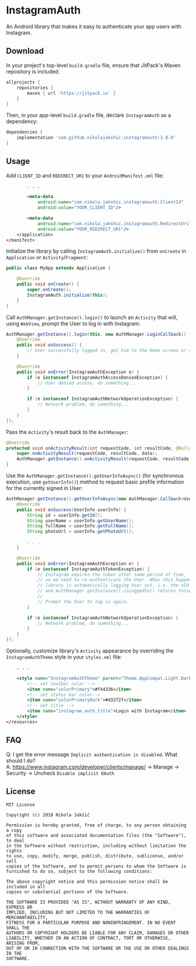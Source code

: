 # InstagramAuth

An Android library that makes it easy to authenticate your app users with Instagram.

## Download

In your project's top-level `build.gradle` file, ensure that JitPack's Maven repository is included:

```groovy
allprojects {
    repositories {
        maven { url 'https://jitpack.io' }
    }
}
```

Then, in your app-level `build.gradle` file, declare `InstagramAuth` as a dependency:

```groovy
dependencies {
    implementation 'com.github.nikolajakshic:instagramauth:1.0.0'
}
```

## Usage

Add `CLIENT_ID` and `REDIRECT_URI` to your `AndroidManifest.xml` file:

```xml
        . . .

        <meta-data
            android:name="com.nikola.jakshic.instagramauth.ClientId"
            android:value="YOUR_CLIENT_ID"/>

        <meta-data
            android:name="com.nikola.jakshic.instagramauth.RedirectUri"
            android:value="YOUR_REDIRECT_URI"/>
    </application>
</manifest>
```

Initialize the library by calling `InstagramAuth.initialize()` from `onCreate` in `Application` or `Activity`/`Fragment`:

```java
public class MyApp extends Application {

    @Override
    public void onCreate() {
        super.onCreate();
        InstagramAuth.initialize(this);
    }
}
```

Call `AuthManager.getInstance().login()` to launch  an `Activity` that will, using `WebView`, prompt the User
to log in with Instagram:

```java
AuthManager.getInstance().login(this, new AuthManager.LoginCallback() {
    @Override
    public void onSuccess() {
        // User successfully logged in, get him to the Home screen or something...
    }

    @Override
    public void onError(InstagramAuthException e) {
        if (e instanceof InstagramAuthAccessDeniedException) {
            // User denied access, do something...
        }

        if (e instanceof InstagramAuthNetworkOperationException) {
            // Network problem, do something...
        }
    }
});
```

Pass the `Activity`'s result back to the `AuthManager`:

```java
@Override
protected void onActivityResult(int requestCode, int resultCode, @Nullable Intent data) {
    super.onActivityResult(requestCode, resultCode, data);
    AuthManager.getInstance().onActivityResult(requestCode, resultCode, data);
}
```

Use the `AuthManager.getInstance().getUserInfoAsync()` (for synchronous execution, use `getUserInfo()`) method to request basic profile information for the currently signed in User:

```java
AuthManager.getInstance().getUserInfoAsync(new AuthManager.Callback<UserInfo>() {
    @Override
    public void onSuccess(UserInfo userInfo) {
        String id = userInfo.getId();
        String userName = userInfo.getUserName();
        String fullName = userInfo.getFullName();
        String photoUrl = userInfo.getPhotoUrl();

        . . .
    }

    @Override
    public void onError(InstagramAuthException e) {
        if (e instanceof InstagramAuthTokenException) {
            // Instagram expires the token after some period of time,
            // so we need to re-authenticate the User. When this happens,
            // library is automatically logging User out, i.e. the old token is removed
            // and AuthManager.getInstance().isLoggedIn() returns false.
            //
            // Prompt the User to log in again.
        }

        if (e instanceof InstagramAuthNetworkOperationException) {
            // Network problem, do something...
        }
    }
});
```

Optionally, customize library's `Activity` appearance by overriding the `InstagramAuthTheme` style in your `styles.xml` file:

```xml
    . . .

    <style name="InstagramAuthTheme" parent="Theme.AppCompat.Light.DarkActionBar">
        <!-- set toolbar color -->
        <item name="colorPrimary">#f44336</item>
        <!-- set status bar color-->
        <item name="colorPrimaryDark">#d32f2f</item>
        <!-- set title -->
        <item name="instagram_auth_title">Login with Instagram</item>
    </style>
</resources>
```

## FAQ

Q: I get the error message `Implicit authentication is disabled`. What should I do?  
A: https://www.instagram.com/developer/clients/manage/ -> Manage -> Security -> Uncheck `Disable implicit OAuth`

## License

```
MIT License

Copyright (c) 2018 Nikola Jakšić

Permission is hereby granted, free of charge, to any person obtaining a copy
of this software and associated documentation files (the "Software"), to deal
in the Software without restriction, including without limitation the rights
to use, copy, modify, merge, publish, distribute, sublicense, and/or sell
copies of the Software, and to permit persons to whom the Software is
furnished to do so, subject to the following conditions:

The above copyright notice and this permission notice shall be included in all
copies or substantial portions of the Software.

THE SOFTWARE IS PROVIDED "AS IS", WITHOUT WARRANTY OF ANY KIND, EXPRESS OR
IMPLIED, INCLUDING BUT NOT LIMITED TO THE WARRANTIES OF MERCHANTABILITY,
FITNESS FOR A PARTICULAR PURPOSE AND NONINFRINGEMENT. IN NO EVENT SHALL THE
AUTHORS OR COPYRIGHT HOLDERS BE LIABLE FOR ANY CLAIM, DAMAGES OR OTHER
LIABILITY, WHETHER IN AN ACTION OF CONTRACT, TORT OR OTHERWISE, ARISING FROM,
OUT OF OR IN CONNECTION WITH THE SOFTWARE OR THE USE OR OTHER DEALINGS IN THE
SOFTWARE.
```
